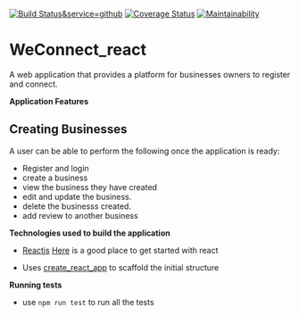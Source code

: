  [![Build Status](https://travis-ci.org/james947/Weconnect_react.svg?branch=ch-implement-react-development-setup-%23158019435)&service=github](https://travis-ci.org/james947/Weconnect_react)
 [![Coverage Status](https://coveralls.io/repos/github/james947/Weconnect_react/badge.svg)](https://coveralls.io/github/james947/Weconnect_react)
[![Maintainability](https://api.codeclimate.com/v1/badges/27715c28b1951e349d86/maintainability)](https://codeclimate.com/github/james947/Weconnect_react/maintainability)
 # WeConnect_react
 A web application that provides a platform for businesses owners to register and connect.

 **Application Features**

Creating Businesses
---
 
 A user can be able to perform the following once the application is ready:

 * Register and login
 * create a business
 * view the business they have created
 * edit and update the business.
 * delete the businesss created.
 * add review to another business

 **Technologies used to build the application**

 * [Reactjs](https://reactjs.org/docs/hello-world.html) [Here](https://reactjs.org/tutorial/tutorial.html) is a good place to get started with react

 * Uses [create_react_app](https://github.com/facebook/create-react-app) to scaffold the initial structure

 **Running tests**
 * use `npm run test` to run all the tests